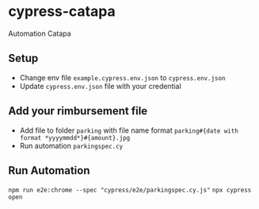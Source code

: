 # cypress-catapa
Automation Catapa

## Setup
* Change env file `example.cypress.env.json` to `cypress.env.json`
* Update `cypress.env.json` file with your credential

## Add your rimbursement file
* Add file to folder `parking` with file name format `parking#{date with format *yyyymmdd*}#{amount}.jpg`
* Run automation `parkingspec.cy`

## Run Automation 
`npm run e2e:chrome --spec "cypress/e2e/parkingspec.cy.js"`
`npx cypress open`

